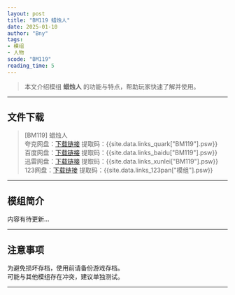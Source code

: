```yaml
---
layout: post
title: "BM119 蜡烛人"
date: 2025-01-10
author: "Bny"
tags: 
- 模组
- 人物
scode: "BM119"
reading_time: 5
---
```


> 本文介绍模组 **蜡烛人** 的功能与特点，帮助玩家快速了解并使用。

---

## 文件下载

> [BM119] 蜡烛人  
夸克网盘：[下载链接]({{site.data.links_quark["BM119"].url}}) 提取码：{{site.data.links_quark["BM119"].psw}}  
百度网盘：[下载链接]({{site.data.links_baidu["BM119"].url}}) 提取码：{{site.data.links_baidu["BM119"].psw}}  
迅雷网盘：[下载链接]({{site.data.links_xunlei["BM119"].url}}) 提取码：{{site.data.links_xunlei["BM119"].psw}}  
123网盘：[下载链接]({{site.data.links_123pan["模组"].url}}) 提取码：{{site.data.links_123pan["模组"].psw}}  

---

## 模组简介

>  
内容有待更新...  

---

## 注意事项

>  
为避免损坏存档，使用前请备份游戏存档。  
可能与其他模组存在冲突，建议单独测试。  

---


